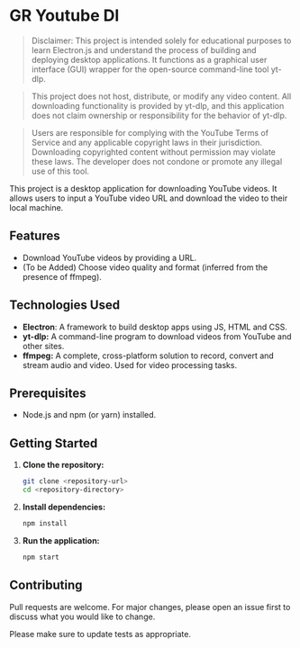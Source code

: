 # GR Youtube Dl

> Disclaimer:
This project is intended solely for educational purposes to learn Electron.js and understand the process of building and deploying desktop applications. It functions as a graphical user interface (GUI) wrapper for the open-source command-line tool yt-dlp.

>This project does not host, distribute, or modify any video content. All downloading functionality is provided by yt-dlp, and this application does not claim ownership or responsibility for the behavior of yt-dlp.

>Users are responsible for complying with the YouTube Terms of Service and any applicable copyright laws in their jurisdiction. Downloading copyrighted content without permission may violate these laws. The developer does not condone or promote any illegal use of this tool.

This project is a desktop application for downloading YouTube videos. It allows users to input a YouTube video URL and download the video to their local machine.

## Features

*   Download YouTube videos by providing a URL.
*   (To be Added) Choose video quality and format (inferred from the presence of ffmpeg).

## Technologies Used

*   **Electron**: A framework to build desktop apps using JS, HTML and CSS.
*   **yt-dlp:** A command-line program to download videos from YouTube and other sites.
*   **ffmpeg:** A complete, cross-platform solution to record, convert and stream audio and video. Used for video processing tasks.

## Prerequisites

*   Node.js and npm (or yarn) installed.

## Getting Started

1.  **Clone the repository:**
    ```bash
    git clone <repository-url>
    cd <repository-directory>
    ```
2.  **Install dependencies:**
    ```bash
    npm install
    ```

3.  **Run the application:**
    ```bash
    npm start
    ```

<!-- ## Project Structure

*   `main.js`: Main process for the Electron application.
*   `renderer.js`: Renderer process for the Electron application (handles front-end logic).
*   `index.html`: Main HTML file for the user interface.
*   `styles.css`: Styles for the user interface.
*   `package.json`: Contains project metadata, dependencies, and scripts.
*   `yt-dlp.exe`, `ffmpeg.exe`, `ffprobe.exe`, `ffplay.exe`: Command-line tools used by the application.
*   `assets/`: Contains static assets like images or icons.
 -->

<!-- ## How it Works (High-Level)

1.  The user interface (built with HTML, CSS, and JavaScript in `index.html` and `renderer.js`) takes a YouTube video URL as input.
2.  The `renderer.js` script communicates with the `main.js` (Electron main process).
3.  The `main.js` process then uses `yt-dlp.exe` to download the video.
4.  `ffmpeg.exe` is used for converting the video to different formats or extracting audio.
5.  `ffprobe.exe` could be used to get information about the video.
6.  `ffplay.exe` might be integrated to allow playing the downloaded videos. -->

## Contributing

Pull requests are welcome. For major changes, please open an issue first to discuss what you would like to change.

Please make sure to update tests as appropriate.
